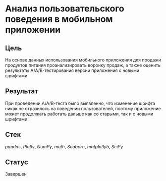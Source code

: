 # Анализ пользовательского поведения в мобильном приложении

## Цель

На основе данных использования мобильного приложения для продажи продуктов питания проанализировать воронку продаж, а также оценить результаты A/A/B-тестирования версии приложения с новыми шрифтами

## Результат

При проведении A/A/B-теста было выявленно, что изменение шрифта никак не отразилось на поведении пользователей, поэтому приложение может продолжать работать дальше как со старыми, так и с новыми шрифтами.

## Стек
*pandas*, *Plotly*, *NumPy*, *math*, *Seaborn*, *matplotlyb*, *SciPy*

## Статус
Завершен

